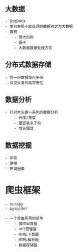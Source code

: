 ## 大数据
    - BigData
    - 单台主机不能处理的数据称之为大数据
    - 鲁班
        - 很大的树
        - 锯子
        - 大数据数据处理方式
        
## 分布式数据存储
    - 将一份数据保存多份
    - 保证业务的高可用性

## 数据分析
    - 针对木头做一系列的数据分析
        - 长度/宽度
        - 是否被虫子咬
        - 增长幅度
        
## 数据挖掘
    - 年轮
    - 建模
    - 环境因素
    
    
    
# 爬虫框架
    - scrapy
    - pyspider
    
    - 一个爬虫所需的组件
        - 爬虫调度器
        - url管理器
        - HTML下载器
        - HTML解析器
        - 数据存储器